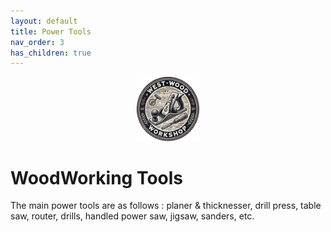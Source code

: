 ```yaml
---
layout: default
title: Power Tools
nav_order: 3
has_children: true
---
```


<p align="center">
    <img src="../media/www_logo.png"
         width="20%"
         height="20%" /> 
</p>


# WoodWorking Tools
The main power tools are as follows : planer & thicknesser, drill press, table saw, router, drills, handled power saw, jigsaw, sanders, etc.
